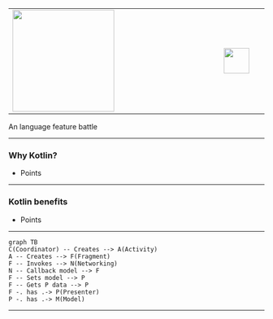 <table style="width:100%; border:none">
  <tr>
    <td>
      <img src="https://steemitimages.com/0x0/https://res.cloudinary.com/hpiynhbhq/image/upload/v1520878393/snng48gwve0d1m9yxizv.png" width="200px" align="center" />
    </td>
    <td>
      <img src="https://vignette.wikia.nocookie.net/deathbattlefanon/images/4/47/VS.png/revision/latest?cb=20150710201544" height="50" style="margin-left:200px;margin-right:200px" align="center" />
    </td>
    <td>
  <img src="http://diylogodesigns.com/blog/wp-content/uploads/2017/07/java-logo-vector-768x768.png" width="200px" align="center" />
    </td>
  </tr>
</table>

An language feature battle

---

### Why Kotlin?

- Points

---

### Kotlin benefits

- Points

---

```mermaid
graph TB
C(Coordinator) -- Creates --> A(Activity)
A -- Creates --> F(Fragment)
F -- Invokes --> N(Networking)
N -- Callback model --> F
F -- Sets model --> P
F -- Gets P data --> P
F -. has .-> P(Presenter)
P -. has .-> M(Model)
```

---
